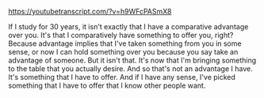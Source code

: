 https://youtubetranscript.com/?v=h9WFcPASmX8

 If I study for 30 years, it isn't exactly that I have a comparative advantage over you. It's that I comparatively have something to offer you, right? Because advantage implies that I've taken something from you in some sense, or now I can hold something over you because you say take an advantage of someone. But it isn't that. It's now that I'm bringing something to the table that you actually desire. And so that's not an advantage I have. It's something that I have to offer. And if I have any sense, I've picked something that I have to offer that I know other people want.